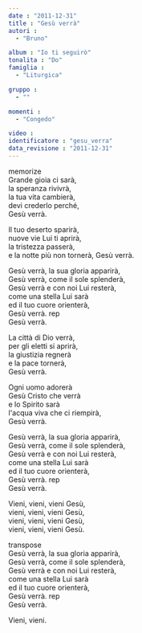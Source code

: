 ```yaml
---
date : "2011-12-31"
title : "Gesù verrà"
autori : 
  - "Bruno"

album : "Io ti seguirò"
tonalita : "Do"
famiglia : 
  - "Liturgica"

gruppo : 
  - ""

momenti : 
  - "Congedo"

video : 
identificatore : "gesu_verra"
data_revisione : "2011-12-31"
---
```

  
  
  
  
  
  
  
  
  
memorize  
Grande gioia ci sarà,   
la speranza rivivrà,   
la tua vita cambierà,   
devi crederlo perché,   
Gesù verrà.   
  
  
Il tuo deserto sparirà,   
nuove vie Lui ti aprirà,   
la tristezza passerà,   
e la notte più non tornerà, Gesù verrà.   
  
  
Gesù verrà,  la sua gloria apparirà,  
Gesù verrà,  come il sole splenderà,  
Gesù verrà  e con noi Lui resterà,  
come una stella Lui sarà  
ed il tuo cuore orienterà,  
Gesù verrà. rep  
Gesù verrà.   
  
  
La città di Dio verrà,   
per gli eletti si aprirà,   
la giustizia regnerà   
e la pace tornerà,   
Gesù verrà.   
  
  
Ogni uomo adorerà   
Gesù Cristo che verrà   
e lo Spirito sarà   
l'acqua viva che ci riempirà,  
Gesù verrà.   
  
  
Gesù verrà,  la sua gloria apparirà,  
Gesù verrà,  come il sole splenderà,  
Gesù verrà  e con noi Lui resterà,  
come una stella Lui sarà  
ed il tuo cuore orienterà,  
Gesù verrà. rep  
Gesù verrà.   
  
  
Vieni, vieni, vieni Gesù,  
vieni, vieni, vieni Gesù,  
vieni, vieni, vieni Gesù,  
vieni, vieni, vieni Gesù.   
  
  
transpose  
Gesù verrà,  la sua gloria apparirà,  
Gesù verrà,  come il sole splenderà,  
Gesù verrà  e con noi Lui resterà,  
come una stella Lui sarà  
ed il tuo cuore orienterà,  
Gesù verrà. rep  
Gesù verrà.   
  
  
Vieni, vieni.  
  
  
  
